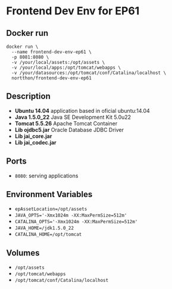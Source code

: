 # Frontend Dev Env for EP61

## Docker run
    docker run \
      --name frontend-dev-env-ep61 \
      -p 8081:8080 \
      -v /your/local/assets:/opt/assets \
      -v /your/local/apps:/opt/tomcat/webapps \
      -v /your/datasources:/opt/tomcat/conf/Catalina/localhost \
      nortthon/frontend-dev-env-ep61

## Description
- **Ubuntu 14.04** application based in oficial ubuntu:14.04
- **Java 1.5.0_22** Java SE Development Kit 5.0u22
- **Tomcat 5.5.26** Apache Tomcat Container
- **Lib ojdbc5.jar** Oracle Database JDBC Driver
- **Lib jai_core.jar**
- **Lib jai_codec.jar**

## Ports
- `8080`: serving applications

## Environment Variables
- `epAssetLocation=/opt/assets`
- `JAVA_OPTS='-Xmx1024m -XX:MaxPermSize=512m'`
- `CATALINA_OPTS='-Xmx1024m -XX:MaxPermSize=512m'`
- `JAVA_HOME=/jdk1.5.0_22`
- `CATALINA_HOME=/opt/tomcat`

## Volumes
- `/opt/assets`
- `/opt/tomcat/webapps`
- `/opt/tomcat/conf/Catalina/localhost`
